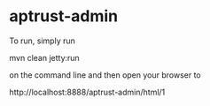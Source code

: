 aptrust-admin
============
To run, simply run 

  mvn clean jetty:run

on the command line and then open your browser to 

  http://localhost:8888/aptrust-admin/html/1
